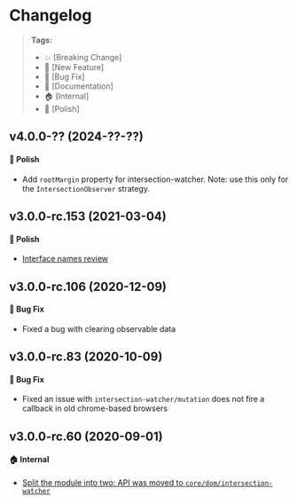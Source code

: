 Changelog
=========

> **Tags:**
> - :boom:       [Breaking Change]
> - :rocket:     [New Feature]
> - :bug:        [Bug Fix]
> - :memo:       [Documentation]
> - :house:      [Internal]
> - :nail_care:  [Polish]

## v4.0.0-?? (2024-??-??)

#### :nail_care: Polish

* Add `rootMargin` property for intersection-watcher. Note: use this only for the `IntersectionObserver` strategy.

## v3.0.0-rc.153 (2021-03-04)

#### :nail_care: Polish

* [Interface names review](https://github.com/V4Fire/Client/issues/405)

## v3.0.0-rc.106 (2020-12-09)

#### :bug: Bug Fix

* Fixed a bug with clearing observable data

## v3.0.0-rc.83 (2020-10-09)

#### :bug: Bug Fix

* Fixed an issue with `intersection-watcher/mutation` does not fire a callback in old chrome-based browsers

## v3.0.0-rc.60 (2020-09-01)

#### :house: Internal

* [Split the module into two: API was moved to `core/dom/intersection-watcher`](https://github.com/V4Fire/Client/issues/310)
